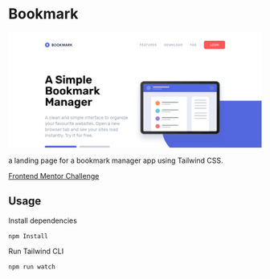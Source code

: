 # Bookmark

![](images/bookmark.png)

a landing page for a bookmark manager app using Tailwind CSS.

[Frontend Mentor Challenge](https://www.frontendmentor.io/challenges/bookmark-landing-page-5d0b588a9edda32581d29158)

## Usage

Install dependencies

```
npm Install
```

Run Tailwind CLI

```
npm run watch
```
